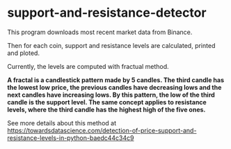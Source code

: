 # support-and-resistance-detector

This program downloads most recent market data from Binance. 

Then for each coin, support and resistance levels are calculated, printed and ploted.

Currently, the levels are computed with fractual method.

**A fractal is a candlestick pattern made by 5 candles. 
The third candle has the lowest low price, the previous candles have decreasing 
lows and the next candles have increasing lows. By this pattern, 
the low of the third candle is the support level. 
The same concept applies to resistance levels, 
where the third candle has the highest high of the five ones.**

See more details about this method at https://towardsdatascience.com/detection-of-price-support-and-resistance-levels-in-python-baedc44c34c9
